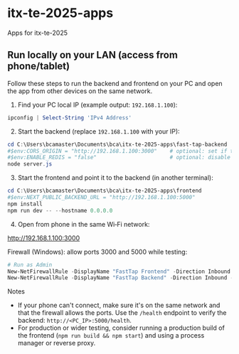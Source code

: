 # itx-te-2025-apps
Apps for itx-te-2025

## Run locally on your LAN (access from phone/tablet)

Follow these steps to run the backend and frontend on your PC and open the app from other devices on the same network.

1. Find your PC local IP (example output: `192.168.1.100`):

```powershell
ipconfig | Select-String 'IPv4 Address'
```

2. Start the backend (replace `192.168.1.100` with your IP):

```powershell
cd C:\Users\bcamaster\Documents\bca\itx-te-2025-apps\fast-tap-backend
#$env:CORS_ORIGIN = "http://192.168.1.100:3000"    # optional: set if testing from phone
#$env:ENABLE_REDIS = "false"                       # optional: disable redis for testing
node server.js
```

3. Start the frontend and point it to the backend (in another terminal):

```powershell
cd C:\Users\bcamaster\Documents\bca\itx-te-2025-apps\frontend
#$env:NEXT_PUBLIC_BACKEND_URL = "http://192.168.1.100:5000"
npm install
npm run dev -- --hostname 0.0.0.0
```

4. Open from phone in the same Wi‑Fi network:

http://192.168.1.100:3000

Firewall (Windows): allow ports 3000 and 5000 while testing:

```powershell
# Run as Admin
New-NetFirewallRule -DisplayName "FastTap Frontend" -Direction Inbound -LocalPort 3000 -Protocol TCP -Action Allow
New-NetFirewallRule -DisplayName "FastTap Backend" -Direction Inbound -LocalPort 5000 -Protocol TCP -Action Allow
```

Notes
- If your phone can't connect, make sure it's on the same network and that the firewall allows the ports. Use the `/health` endpoint to verify the backend: `http://<PC_IP>:5000/health`.
- For production or wider testing, consider running a production build of the frontend (`npm run build && npm start`) and using a process manager or reverse proxy.
